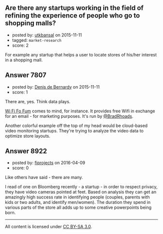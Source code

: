 ## Are there any startups working in the field of refining the experience of people who go to shopping malls?

- posted by: [utkbansal](https://stackexchange.com/users/3861672/utkbansal) on 2015-11-11
- tagged: `market-research`
- score: 2

For example any startup that helps a user to locate stores of his/her interest in a shopping mall.


## Answer 7807

- posted by: [Denis de Bernardy](https://stackexchange.com/users/182468/denis-de-bernardy) on 2015-11-11
- score: 1

There are, yes. Think data plays.

[Wi Fi Fo Fum](http://wi-fi-fo-fum.com) comes to mind, for instance. It provides free Wifi in exchange for an email - for marketing purposes. It's run by [@BradRhoads](https://startups.stackexchange.com/users/91/brad-rhoads).

Another colorful example off the top of my head would be cloud-based video monitoring startups. They're trying to analyze the video data to optimize store layouts.


## Answer 8922

- posted by: [fiprojects](https://stackexchange.com/users/5370155/fiprojects) on 2016-04-09
- score: 0

Like others have said - there are many.

I read of one on Bloomberg recently - a startup - in order to respect privacy, they have video cameras pointed at feet. Based on analysis they can get an amazingly high success rate in identifying people (couples, parents with kids or two adults, and identify men/women). The duration they spend in various parts of the store all adds up to some creative powerpoints being born.



---

All content is licensed under [CC BY-SA 3.0](https://creativecommons.org/licenses/by-sa/3.0/).
